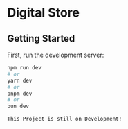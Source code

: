 # Digital Store

## Getting Started

First, run the development server:

```bash
npm run dev
# or
yarn dev
# or
pnpm dev
# or
bun dev
```

`This Project is still on Development!`

